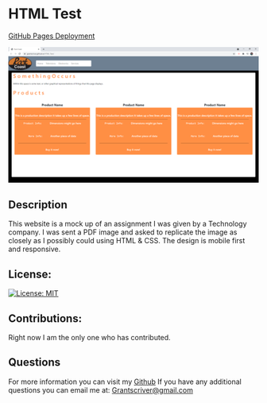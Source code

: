 # HTML Test

[GitHub Pages Deployment](https://grantscriver.github.io/HTML-Test/)

![Aston Test site example](/assets/HTMLtestscreenshot.png)

## Description

This website is a mock up of an assignment I was given by a Technology company. I was sent a PDF image and asked to replicate the image as closely as I possibly could using HTML & CSS. The design is mobile first and responsive.

## License:

[![License: MIT](https://img.shields.io/badge/License-MIT-yellow.svg)](https://opensource.org/licenses/MIT)

## Contributions:

Right now I am the only one who has contributed.

## Questions

For more information you can visit my [Github](https://github.com/grantscriver)
If you have any additional questions you can email me at: Grantscriver@gmail.com
